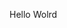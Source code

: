 Hello Wolrd








































































































































































































































































































































































































































































































































































































































































































































































































































































































































































































































































































































































































































































































































































































































































































































































































































































































































































































































































































































































































































































































































